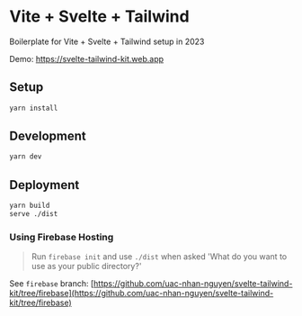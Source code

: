# Vite + Svelte + Tailwind

Boilerplate for Vite + Svelte + Tailwind setup in 2023

Demo: https://svelte-tailwind-kit.web.app

## Setup

```sh
yarn install
```

## Development

```sh
yarn dev
```

## Deployment

```sh
yarn build
serve ./dist
```

### Using Firebase Hosting

> Run `firebase init` and use `./dist` when asked 'What do you want to use as your public directory?'

See `firebase` branch: [https://github.com/uac-nhan-nguyen/svelte-tailwind-kit/tree/firebase](https://github.com/uac-nhan-nguyen/svelte-tailwind-kit/tree/firebase)